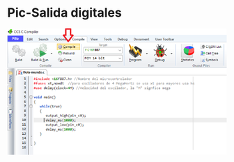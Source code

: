 # Pic-Salida digitales

<img src="https://github.com/IDiegoUlises/Pic-Hola-Mundo/blob/main/Images/Codigo-Imagen.png"  />
